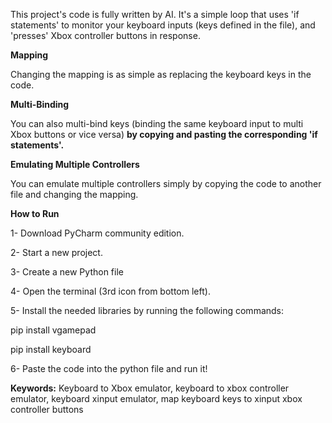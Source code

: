 This project's code is fully written by AI. It's a simple loop that uses 'if statements' to monitor your keyboard inputs (keys defined in the file), and 'presses' Xbox controller buttons in response. 

**Mapping**

Changing the mapping is as simple as replacing the keyboard keys in the code. 

**Multi-Binding**

You can also multi-bind keys (binding the same keyboard input to multi Xbox buttons or vice versa) **by copying and pasting the corresponding 'if statements'.**

**Emulating Multiple Controllers**

You can emulate multiple controllers simply by copying the code to another file and changing the mapping.

**How to Run**

1- Download PyCharm community edition.

2- Start a new project.

3- Create a new Python file

4- Open the terminal (3rd icon from bottom left).

5- Install the needed libraries by running the following commands:

pip install vgamepad

pip install keyboard

6- Paste the code into the python file and run it!

**Keywords:** Keyboard to Xbox emulator, keyboard to xbox controller emulator, keyboard xinput emulator, map keyboard keys to xinput xbox controller buttons
